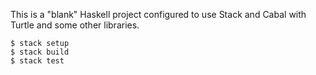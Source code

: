 This is a "blank" Haskell project configured to use Stack and Cabal with Turtle and some other libraries.

    $ stack setup
    $ stack build
    $ stack test
